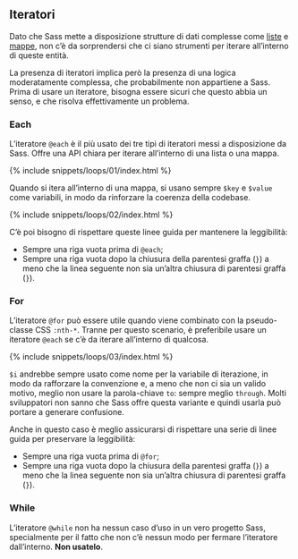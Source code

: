
## Iteratori

Dato che Sass mette a disposizione strutture di dati complesse come [liste](#liste) e [mappe](#mappe), non c’è da sorprendersi che ci siano strumenti per iterare all’interno di queste entità.

La presenza di iteratori implica però la presenza di una logica moderatamente complessa, che probabilmente non appartiene a Sass. Prima di usare un iteratore, bisogna essere sicuri che questo abbia un senso, e che risolva effettivamente un problema.

### Each

L’iteratore `@each` è il più usato dei tre tipi di iteratori messi a disposizione da Sass. Offre una API chiara per iterare all’interno di una lista o una mappa.

{% include snippets/loops/01/index.html %}

Quando si itera all’interno di una mappa, si usano sempre `$key` e `$value` come variabili, in modo da rinforzare la coerenza della codebase.

{% include snippets/loops/02/index.html %}

C’è poi bisogno di rispettare queste linee guida per mantenere la leggibilità:

* Sempre una riga vuota prima di  `@each`;
* Sempre una riga vuota dopo la chiusura della parentesi graffa (`}`) a meno che la linea seguente non sia un’altra chiusura di parentesi graffa (`}`).

### For

L’iteratore `@for` può essere utile quando viene combinato con la pseudo-classe CSS `:nth-*`. Tranne per questo scenario, è preferibile usare un iteratore `@each` se c’è da iterare all’interno di qualcosa.

{% include snippets/loops/03/index.html %}

`$i` andrebbe sempre usato come nome per la variabile di iterazione, in modo da rafforzare la convenzione e, a meno che non ci sia un valido motivo, meglio non usare la parola-chiave `to`: sempre meglio `through`. Molti sviluppatori non sanno che Sass offre questa variante e quindi usarla può portare a generare confusione.

Anche in questo caso è meglio assicurarsi di rispettare una serie di linee guida per preservare la leggibilità:

* Sempre una riga vuota prima di `@for`;
* Sempre una riga vuota dopo la chiusura della parentesi graffa (`}`) a meno che la linea seguente non sia un’altra chiusura di parentesi graffa (`}`).

### While

L’iteratore `@while` non ha nessun caso d’uso in un vero progetto Sass, specialmente per il fatto che non c’è nessun modo per fermare l’iteratore dall’interno. **Non usatelo**.
